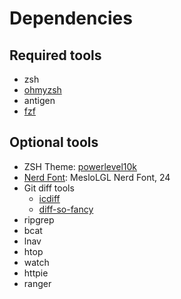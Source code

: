 # Dependencies
## Required tools
- zsh
- [ohmyzsh](https://github.com/ohmyzsh/ohmyzsh)
- antigen
- [fzf](https://github.com/junegunn/fzf)

## Optional tools
- ZSH Theme: [powerlevel10k](https://github.com/romkatv/powerlevel10k)
- [Nerd Font](https://github.com/ryanoasis/nerd-fonts): MesloLGL Nerd Font, 24
- Git diff tools
  - [icdiff](https://github.com/jeffkaufman/icdiff)
  - [diff-so-fancy](https://github.com/jeffkaufman/icdiff)
- ripgrep
- bcat
- lnav
- htop
- watch
- httpie
- ranger
